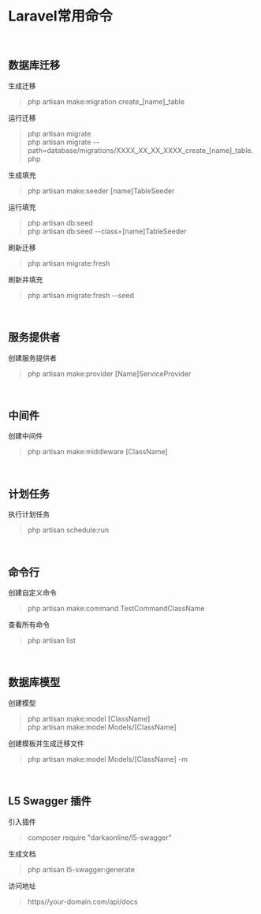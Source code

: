 # Laravel常用命令 #

<br>

## 数据库迁移 ##

生成迁移
> php artisan make:migration create_[name]_table

运行迁移
> php artisan migrate  
> php artisan migrate --path=database/migrations/XXXX_XX_XX_XXXX_create_[name]_table.php

生成填充
> php artisan make:seeder [name]TableSeeder

运行填充
> php artisan db:seed  
> php artisan db:seed --class=[name]TableSeeder

刷新迁移
> php artisan migrate:fresh

刷新并填充
> php artisan migrate:fresh --seed

<br>

## 服务提供者 ##

创建服务提供者
> php artisan make:provider [Name]ServiceProvider

<br>

## 中间件 ##

创建中间件
> php artisan make:middleware [ClassName]

<br>

## 计划任务 ##

执行计划任务
> php artisan schedule:run

<br>

## 命令行 ##

创建自定义命令
> php artisan make:command TestCommandClassName

查看所有命令
> php artisan list

<br>

## 数据库模型 ##

创建模型
> php artisan make:model [ClassName]  
> php artisan make:model Models/[ClassName]

创建模板并生成迁移文件
> php artisan make:model Models/[ClassName] -m

<br>

## L5 Swagger 插件 ##

引入插件
> composer require "darkaonline/l5-swagger"

生成文档
> php artisan l5-swagger:generate

访问地址
> https//your-domain.com/api/docs
